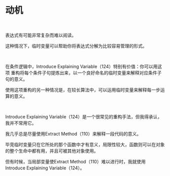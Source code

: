# 动机

<br>

表达式有可能非常复杂而难以阅读。

这种情况下，临时变量可以帮助你将表达式分解为比较容易管理的形式。

<br>

在条件逻辑中，Introduce Explaining Variable（124）特别有价值：你可以用这项 重构将每个条件子句提炼出来，以一个良好命名的临时变量来解释对应条件子句的意义。

使用这项重构的另一种情况是，在较长算法中，可以运用临时变量来解释每一步运算的意义。

<br>

Introduce Explaining Variable（124）是一个很常见的重构手法，但我得承认，我并不常用它。

我几乎总是尽量使用Extract Method（110）来解释一段代码的意义。

毕竞临时变量只在它所处的那个函数中才有意义，局限性较大，函数则可以在对象的整个生命中都有用，并且可被其他对象使用。

但有时候，当局部变量使Extract Method（110）难以进行时，我就使用Introduce Explaining Variable（124）。

<br>

